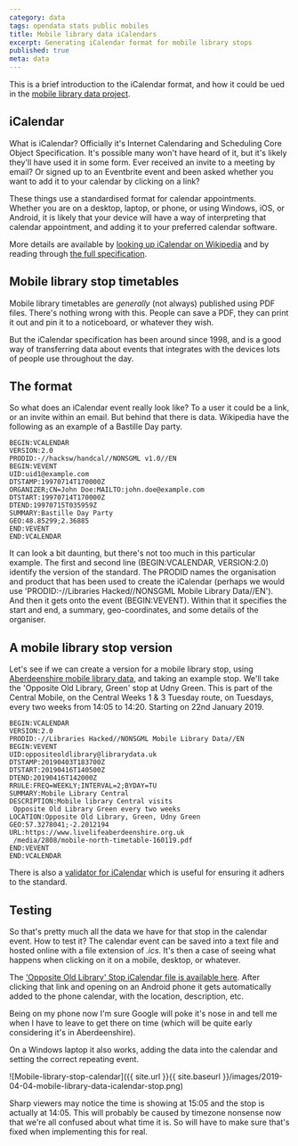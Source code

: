 ```yaml
---
category: data 
tags: opendata stats public mobiles
title: Mobile library data iCalendars
excerpt: Generating iCalendar format for mobile library stops
published: true
meta: data
---
```


This is a brief introduction to the iCalendar format, and how it could be ued in the [mobile library data project](/mobile-library-data-project).

## iCalendar

What is iCalendar? Officially it's Internet Calendaring and Scheduling Core Object Specification. It's possible many won't have heard of it, but it's likely they'll have used it in some form. Ever received an invite to a meeting by email? Or signed up to an Eventbrite event and been asked whether you want to add it to your calendar by clicking on a link? 

These things use a standardised format for calendar appointments. Whether you are on a desktop, laptop, or phone, or using Windows, iOS, or Android, it is likely that your device will have a way of interpreting that calendar appointment, and adding it to your preferred calendar software.

More details are available by [looking up iCalendar on Wikipedia](https://en.wikipedia.org/wiki/ICalendar) and by reading through [the full specification](https://icalendar.org/RFC-Specifications/iCalendar-RFC-5545/).

## Mobile library stop timetables

Mobile library timetables are *generally* (not always) published using PDF files. There's nothing wrong with this. People can save a PDF, they can print it out and pin it to a noticeboard, or whatever they wish.

But the iCalendar specification has been around since 1998, and is a good way of transferring data about events that integrates with the devices lots of people use throughout the day.

## The format

So what does an iCalendar event really look like? To a user it could be a link, or an invite within an email. But behind that there is data. Wikipedia have the following as an example of a Bastille Day party.

```
BEGIN:VCALENDAR
VERSION:2.0
PRODID:-//hacksw/handcal//NONSGML v1.0//EN
BEGIN:VEVENT
UID:uid1@example.com
DTSTAMP:19970714T170000Z
ORGANIZER;CN=John Doe:MAILTO:john.doe@example.com
DTSTART:19970714T170000Z
DTEND:19970715T035959Z
SUMMARY:Bastille Day Party
GEO:48.85299;2.36885
END:VEVENT
END:VCALENDAR
```

It can look a bit daunting, but there's not too much in this particular example. The first and second line (BEGIN:VCALENDAR, VERSION:2.0) identify the version of the standard. The PRODID names the organisation and product that has been used to create the iCalendar (perhaps we would use 'PRODID:-//Libraries Hacked//NONSGML Mobile Library Data//EN'). And then it gets onto the event (BEGIN:VEVENT). Within that it specifies the start and end, a summary, geo-coordinates, and some details of the organiser.

## A mobile library stop version

Let's see if we can create a version for a mobile library stop, using [Aberdeenshire mobile library data](https://github.com/LibrariesHacked/mobiles-librarydata/blob/master/data/aberdeenshire.csv), and taking an example stop. We'll take the 'Opposite Old Library, Green' stop at Udny Green. This is part of the Central Mobile, on the Central Weeks 1 & 3 Tuesday route, on Tuesdays, every two weeks from 14:05 to 14:20. Starting on 22nd January 2019.

```
BEGIN:VCALENDAR
VERSION:2.0
PRODID:-//Libraries Hacked//NONSGML Mobile Library Data//EN
BEGIN:VEVENT
UID:oppositeoldlibrary@librarydata.uk
DTSTAMP:20190403T183700Z
DTSTART:20190416T140500Z
DTEND:20190416T142000Z
RRULE:FREQ=WEEKLY;INTERVAL=2;BYDAY=TU
SUMMARY:Mobile Library Central
DESCRIPTION:Mobile library Central visits 
 Opposite Old Library Green every two weeks
LOCATION:Opposite Old Library, Green, Udny Green
GEO:57.3278041;-2.2012194
URL:https://www.livelifeaberdeenshire.org.uk
 /media/2808/mobile-north-timetable-160119.pdf
END:VEVENT
END:VCALENDAR
```

There is also a [validator for iCalendar](https://icalendar.org/validator.html) which is useful for ensuring it adhers to the standard.

## Testing

So that's pretty much all the data we have for that stop in the calendar event. How to test it? The calendar event can be saved into a text file and hosted online with a file extension of *.ics*. It's then a case of seeing what happens when clicking on it on a mobile, desktop, or whatever.

The ['Opposite Old Library' Stop iCalendar file is available here](/files/opposite_old_library.ics). After clicking that link and opening on an Android phone it gets automatically added to the phone calendar, with the location, description, etc.

Being on my phone now I'm sure Google will poke it's nose in and tell me when I have to leave to get there on time (which will be quite early considering it's in Aberdeenshire).

On a Windows laptop it also works, adding the data into the calendar and setting the correct repeating event.

![Mobile-library-stop-calendar]({{ site.url }}{{ site.baseurl }}/images/2019-04-04-mobile-library-data-icalendar-stop.png)

Sharp viewers may notice the time is showing at 15:05 and the stop is actually at 14:05. This will probably be caused by timezone nonsense now that we're all confused about what time it is. So will have to make sure that's fixed when implementing this for real.